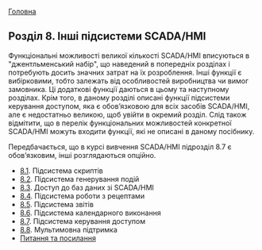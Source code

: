 [Головна](README.md)

## Розділ 8. Інші підсистеми SCADA/HMI

Функціональні можливості великої кількості SCADA/HMI вписуються в "джентльменський набір", що наведений в попередніх розділах і потребують досить значних затрат на їх розроблення. Інші функції є вибірковими, тобто залежать від особливостей виробництва чи вимог замовника. Ці додаткові функції даються в цьому та наступному розділах. Крім того, в даному розділі описані функції підсистеми керування доступом, яка є обов’язковою для всіх засобів SCADA/HMI, але є недостатньо великою, щоб увійти в окремий розділ. Слід також відмітити, що в перелік функціональних можливостей конкретної SCADA/HMI можуть входити функції, які не описані в даному посібнику. 

Передбачається, що в курсі вивчення SCADA/HMI підрозділ 8.7 є обов’язковим, інші розглядаються опційно. 

- [8.1](8_1.md). Підсистема скриптів
- [8.2](8_2.md). Підсистема генерування подій
- [8.3](8_3.md). Доступ до баз даних зі SCADA/HMI
- [8.4](8_4.md). Підсистема роботи з рецептами
- [8.5](8_5.md). Підсистема звітів
- [8.6](8_6.md). Підсистема календарного виконання
- [8.7](8_7.md). Підсистема керування доступом
- [8.8](8_8.md). Мультимовна підтримка
- [Питання та посилання](8_q.md)